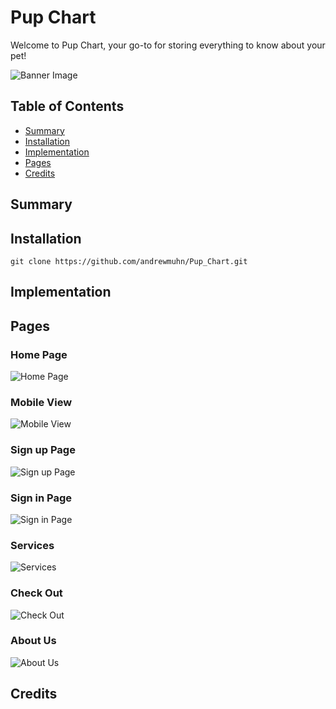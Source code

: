 # Pup Chart

Welcome to Pup Chart, your go-to for storing everything to know about your pet!

![Banner Image](images/logo.png)

## Table of Contents

- [Summary](#summary)
- [Installation](#installation)
- [Implementation](#implentation)
- [Pages](#pages)
- [Credits](#credits)

## Summary



## Installation

```
git clone https://github.com/andrewmuhn/Pup_Chart.git
```

## Implementation



## Pages

### Home Page

![Home Page](images/homepage.png)

### Mobile View

![Mobile View](images/mobile.png)

### Sign up Page

![Sign up Page](images/signup.png)

### Sign in Page

![Sign in Page](images/signin.png)

### Services

![Services](images/services.png)

### Check Out

![Check Out](images/checkout.png)

### About Us

![About Us](images/aboutus.png)

## Credits
